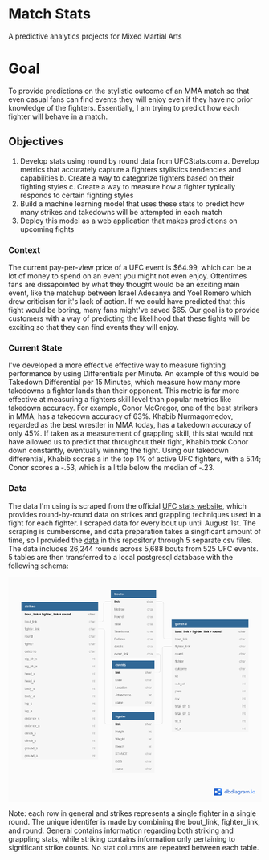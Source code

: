 # Match Stats
A predictive analytics projects for Mixed Martial Arts

# Goal
To provide predictions on the stylistic outcome of an MMA match so that even casual fans can find events they 
will enjoy even if they have no prior knowledge of the fighters. Essentially, I am trying to predict how each
fighter will behave in a match.

## Objectives
1. Develop stats using round by round data from UFCStats.com
 a. Develop metrics that accurately capture a fighters stylistics tendencies and capabilities
 b. Create a way to categorize fighters based on their fighting styles
 c. Create a way to measure how a fighter typically responds to certain fighting styles
2. Build a machine learning model that uses these stats to predict how many strikes and takedowns will be 
attempted in each match
3. Deploy this model as a web application that makes predictions on upcoming fights

### Context
The current pay-per-view price of a UFC event is $64.99, which can be a lot of money to spend on an event you 
might not even enjoy. Oftentimes fans are dissapointed by what they thought would be an exciting main event, 
like the matchup between Israel Adesanya and Yoel Romero which drew criticism for it's lack of action. If we
could have predicted that this fight would be boring, many fans might've saved $65. Our goal is to provide 
customers with a way of predicting the likelihood that these fights will be exciting so that they can find 
events they will enjoy.

### Current State
I've developed a more effective effective way to measure fighting performance by using Differentials per Minute.
An example of this would be Takedown Differential per 15 Minutes, which measure how many more takedowns a fighter 
lands than their opponent. This metric is far more effective at measuring a fighters skill level than popular
metrics like takedown accuracy. For example, Conor McGregor, one of the best strikers in MMA, has a takedown 
accuracy of 63%. Khabib Nurmagomedov, regarded as the best wrestler in MMA today, has a takedown accuracy of
only 45%. If taken as a measurement of grappling skill, this stat would not have allowed us to predict that 
throughout their fight, Khabib took Conor down constantly, eventually winning the fight. Using our takedown 
differential, Khabib scores a in the top 1% of active UFC fighters, with a 5.14; Conor scores a -.53, which is
a little below the median of -.23.

### Data
The data I'm using is scraped from the official [UFC stats website](http://www.ufcstats.com/statistics/events/completed),
which provides round-by-round data on strikes and grappling techniques used in a fight for each fighter. I scraped data
for every bout up until August 1st. The scraping is cumbersome, and data preparation takes a singificant amount of time, 
so I provided the [data](data/ufcstats_data) in this repository through 5 separate csv files. The data includes 26,244 rounds across 
5,688 bouts from 525 UFC events. 5 tables are then transferred to a local postgresql database with the following schema:

<img src="schema.png"
align="center"
alt="Markdown Monster icon"
width="600"/>

Note: each row in general and strikes represents a single fighter in a single round. The unique identifer is made by combining
the bout_link, fighter_link, and round. General contains information regarding both striking and grappling stats, while
striking contains information only pertaining to significant strike counts. No stat columns are repeated between each table.
